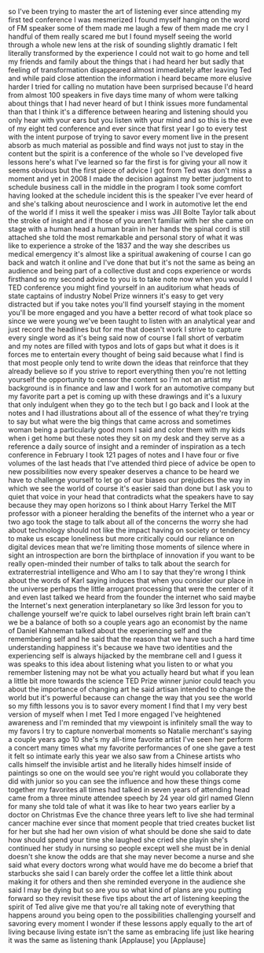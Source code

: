 
so I&#39;ve been trying to master the art of
listening ever since attending my first
ted conference I was mesmerized I found
myself hanging on the word of FM speaker
some of them made me laugh a few of them
made me cry I handful of them really
scared me but I found myself seeing the
world through a whole new lens at the
risk of sounding slightly dramatic I
felt literally transformed by the
experience I could not wait to go home
and tell my friends and family about the
things that i had heard her but sadly
that feeling of transformation
disappeared almost immediately after
leaving Ted and while paid close
attention the information i heard became
more elusive harder I tried for calling
no mutation have been surprised because
I&#39;d heard from almost 100 speakers in
five days time many of whom were talking
about things that I had never heard of
but I think issues more fundamental than
that I think it&#39;s a difference between
hearing and listening should you only
hear with your ears but you listen with
your mind and so this is the eve of my
eight ted conference and ever since that
first year I go to every test with the
intent purpose of trying to savor every
moment live in the present absorb as
much material as possible and find ways
not just to stay in the content but the
spirit is a conference of the whole so
I&#39;ve developed five lessons here&#39;s what
I&#39;ve learned so far the first is for
giving your all now it seems obvious but
the first piece of advice I got from Ted
was don&#39;t miss a moment and yet in 2008
I made the decision against my better
judgment to schedule business call in
the middle in the program I took some
comfort having looked at the schedule
incident this is the speaker I&#39;ve ever
heard of and she&#39;s talking about
neuroscience and I work in automotive
let the end of the world if I miss it
well the speaker i miss was Jill Bolte
Taylor talk about the stroke of insight
and if those of you aren&#39;t familiar with
her she came on stage with a human head
a human brain in her hands the spinal
cord is still attached she told the most
remarkable and personal story of what it
was like to experience a stroke of the
1837 and the way she describes us
medical emergency it&#39;s almost like a
spiritual awakening of course I can go
back and watch it online and I&#39;ve done
that but it&#39;s not the same as being an
audience and being part of a collective
dust and cops experience or words
firsthand so my second advice to you is
to take note now when you would I TED
conference you might find yourself in an
auditorium what heads of state captains
of industry Nobel Prize winners it&#39;s
easy to get very distracted but if you
take notes you&#39;ll find yourself staying
in the moment you&#39;ll be more engaged and
you have a better record of what took
place so since we were young we&#39;ve been
taught to listen with an analytical year
and just record the headlines but for me
that doesn&#39;t work I strive to capture
every single word as it&#39;s being said now
of course I fall short of verbatim and
my notes are filled with typos and lots
of gaps but what it does is it forces me
to entertain every thought of being said
because what I find is that most people
only tend to write down the ideas that
reinforce that they already believe so
if you strive to report everything then
you&#39;re not letting yourself the
opportunity to censor the content so I&#39;m
not an artist my background is in
finance and law and I work for an
automotive company but my favorite part
a pet is coming up with these drawings
and it&#39;s a luxury that only indulgent
when they go to the tech
but I go back and I look at the notes
and I had illustrations about all of the
essence of what they&#39;re trying to say
but what were the big things that came
across and sometimes woman being a
particularly good mom I said and color
them with my kids when i get home but
these notes they sit on my desk and they
serve as a reference a daily source of
insight and a reminder of inspiration as
a tech conference in February I took 121
pages of notes and I have four or five
volumes of the last heads that I&#39;ve
attended third piece of advice be open
to new possibilities now every speaker
deserves a chance to be heard we have to
challenge yourself to let go of our
biases our prejudices the way in which
we see the world of course it&#39;s easier
said than done but I ask you to quiet
that voice in your head that contradicts
what the speakers have to say because
they may open horizons so I think about
Harry Terkel the MIT professor with a
pioneer heralding the benefits of the
internet who a year or two ago took the
stage to talk about all of the concerns
the worry she had about technology
should not like the impact having on
society or tendency to make us escape
loneliness but more critically could our
reliance on digital devices mean that
we&#39;re limiting those moments of silence
where in sight an introspection are born
the birthplace of innovation if you want
to be really open-minded their number of
talks to talk about the search for
extraterrestrial intelligence and Who am
I to say that they&#39;re wrong I think
about the words of Karl saying induces
that when you consider our place in the
universe perhaps the little arrogant
processing that were the center of it
and even last talked we heard from the
founder the internet who said maybe the
Internet&#39;s next generation
interplanetary
so like 3rd lesson for you to challenge
yourself we&#39;re quick to label ourselves
right brain left brain can&#39;t we be a
balance of both so a couple years ago an
economist by the name of Daniel Kahneman
talked about the experiencing self and
the remembering self and he said that
the reason that we have such a hard time
understanding happiness it&#39;s because we
have two identities and the experiencing
self is always hijacked by the membrane
cell and I guess it was speaks to this
idea about listening what you listen to
or what you remember listening may not
be what you actually heard but what if
you lean a little bit more towards the
science TED Prize winner junior could
teach you about the importance of
changing art he said artisan intended to
change the world but it&#39;s powerful
because can change the way that you see
the world so my fifth lessons you is to
savor every moment I find that I my very
best version of myself when I met Ted I
more engaged I&#39;ve heightened awareness
and I&#39;m reminded that my viewpoint is
infinitely small the way to my favors I
try to capture nonverbal moments so
Natalie merchant&#39;s saying a couple years
ago 10 she&#39;s my all-time favorite artist
I&#39;ve seen her perform a concert many
times what my favorite performances of
one she gave a test it felt so intimate
early this year we also saw from a
Chinese artists who calls himself the
invisible artist and he literally hides
himself inside of paintings so one on
the would see you&#39;re right would you
collaborate they did with junior so you
can see the influence and how these
things come together my favorites all
times had talked in seven years of
attending head came from a three minute
attendee speech by 24 year old girl
named Glenn
for many she told tale of what it was
like to hear two years earlier by a
doctor on Christmas Eve the chance three
years left to live she had terminal
cancer machine ever since that moment
people that tried creates bucket list
for her but she had her own vision of
what should be done she said to date how
should spend your time she laughed she
cried she playin she&#39;s continued her
study in nursing so people except well
she must be in denial doesn&#39;t she know
the odds are that she may never become a
nurse and she said what every doctors
wrong what would have me do become a
brief that starbucks she said I can
barely order the coffee let a little
think about making it for others and
then she reminded everyone in the
audience she said I may be dying but so
are you so what kind of plans are you
putting forward so they revisit these
five tips about the art of listening
keeping the spirit of Ted alive give me
that you&#39;re all taking note of
everything that happens around you being
open to the possibilities challenging
yourself and savoring every moment I
wonder if these lessons apply equally to
the art of living because living estate
isn&#39;t the same as embracing life just
like hearing it was the same as
listening thank
[Applause]
you
[Applause]
